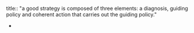 title:: "a good strategy is composed of three elements: a diagnosis, guiding policy and coherent action that carries out the guiding policy."

-